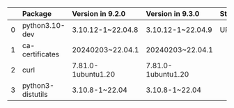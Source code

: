 <!-- markdown-link-check-disable -->

|    | Package           | Version in 9.2.0   | Version in 9.3.0   | Status   |
|---:|:------------------|:-------------------|:-------------------|:---------|
|  0 | python3.10-dev    | 3.10.12-1~22.04.8  | 3.10.12-1~22.04.9  | UPDATED  |
|  1 | ca-certificates   | 20240203~22.04.1   | 20240203~22.04.1   |          |
|  2 | curl              | 7.81.0-1ubuntu1.20 | 7.81.0-1ubuntu1.20 |          |
|  3 | python3-distutils | 3.10.8-1~22.04     | 3.10.8-1~22.04     |          |